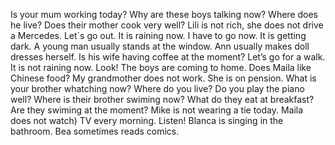 Is your mum working today?
Why are these boys talking now?
Where does he live?
Does their mother cook very well?
Lili is not rich, she does not drive a Mercedes.
Let´s go out. It is raining now.
I have to go now. It is getting dark.
A young man usually stands at the window.
Ann usually makes doll dresses herself.
Is his wife having coffee at the moment?
Let’s go for a walk. It is not raining now.
Look! The boys are coming to home.
Does Maila like Chinese food?
My grandmother does not work. She is on pension.
What is your brother whatching now?
Where do you live?
Do you play the piano well?
Where is their brother swiming now?
What do they eat at breakfast?
Are they swiming at the moment?
Mike is not wearing a tie today.
Maila does not watch) TV every morning.
Listen! Blanca is singing in the bathroom.
Bea sometimes reads comics.
